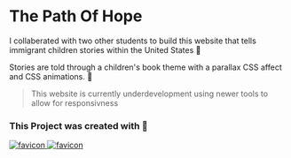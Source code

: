 # The Path Of Hope

I collaberated with two other students to build this website that tells immigrant children stories within the United States :rainbow:

Stories are told through a children's book theme with a parallax CSS affect and CSS animations. :art:

> This website is currently underdevelopment using newer tools to allow for responsivness

### This Project was created with :wrench:
<p>
  <!-- CSS -->
  <a href="https://favicon.io/" > <img src="https://img.shields.io/badge/CSS-_.svg?style=for-the-badge&logo=CSS3&color=blue" alt="favicon"> </a>
  <!-- HTML -->
	<a href="https://html.com/" > <img src="https://img.shields.io/badge/html-_.svg?style=for-the-badge&logo=HTML5&color=309bff" alt="favicon"> </a>
</p>

